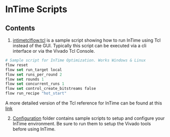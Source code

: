 # InTime Scripts

## Contents

1. [intimetclflow.tcl](intimetclflow.tcl) is a sample script showing how to run InTime using Tcl instead of the GUI. Typically this script can be executed via a cli interface or via the Vivado Tcl Console.

```Tcl
# Sample script for InTime Optimization. Works Windows & Linux
flow reset
flow set run_target local
flow set runs_per_round 2
flow set rounds 1
flow set concurrent_runs 1
flow set control_create_bitstreams false
flow run_recipe "hot_start"
```

A more detailed version of the Tcl reference for InTime can be found at this [link](https://docs.plunify.com/intime/flow_properties.html) 


2. [Configuration](configuration/) folder contains sample scripts to setup and configure your InTime environment. Be sure to run them to setup the Vivado tools before using InTime. 


